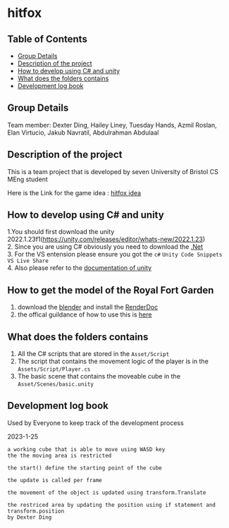 # hitfox

## Table of Contents 
- [Group Details](#group-details)
- [Description of the project](#description-of-the-project)
- [How to develop using C# and unity](#how-to-develop-using-c-and-unity)
- [What does the folders contains](#what-does-the-folders-contains)
- [Development log book](#development-log-book)

## Group Details
Team member: Dexter Ding, Hailey Liney, Tuesday Hands, Azmil Roslan, Elan Virtucio, Jakub Navratil, Abdulrahman Abdulaal

## Description of the project
This is a team project that is developed by seven University of Bristol CS MEng student  

Here is the Link for the game idea : [hitfox idea](https://docs.google.com/document/d/1GQw3GEfUrCOAK0CKi3Sczs0TBW-TibXbnsBiwvKPHNw/edit?usp=sharing) 



## How to develop using C# and unity 
1.You should first download the unity 2022.1.23f1(https://unity.com/releases/editor/whats-new/2022.1.23)  
2. Since you are using C# obviously you need to download the [.Net](https://dotnet.microsoft.com/en-us/)  
3. For the VS entension please ensure you got the `c#` `Unity Code Snippets` `VS Live Share`  
4. Also please refer to the [documentation of unity](https://docs.unity3d.com/ScriptReference/index.html)    

## How to get the model of the Royal Fort Garden 
1. download the [blender](https://www.blender.org/thanks/) and install the [RenderDoc](https://renderdoc.org/builds)
2. the offical guildance of how to use this is [here](https://github.com/eliemichel/MapsModelsImporter) 


## What does the folders contains
1. All the C# scripts that are stored in the `Asset/Script`  
2. The script that contains the movement logic of the player is in the `Assets/Script/Player.cs`  
3. The basic scene that contains the moveable cube in the `Asset/Scenes/basic.unity`


## Development log book 
Used by Everyone to keep track of the development process

2023-1-25   


    a working cube that is able to move using WASD key 
    the the moving area is restricted       
    
    the start() define the starting point of the cube 
    
    the update is called per frame
    
    the movement of the object is updated using transform.Translate

    the restriced area by updating the position using if statement and transform.position  
    by Dexter Ding
